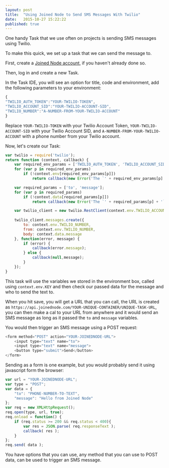 ```yaml
---
layout: post
title:  "Using Joined Node to Send SMS Messages With Twilio"
date:   2015-10-27 15:22:22
published: true
---
```


One handy Task that we use often on projects is sending SMS messages using Twilio.

To make this quick, we set up a task that we can send the message to.

First, create a [Joined Node account](https://app.joinednode.com/signup), if you haven't already done so.

Then, log in and create a new Task.

In the Task IDE, you will see an option for title, code and environment, add the following parameters to your environment:

```js
{
"TWILIO_AUTH_TOKEN":"YOUR-TWILIO-TOKEN",
"TWILIO_ACCOUNT_SID":"YOUR-TWILIO-ACCOUNT-SID",
"TWILIO_NUMBER":"A-NUMBER-FROM-YOUR-TWILIO-ACCOUNT"
}
```

Replace `YOUR-TWILIO-TOKEN` with your Twilio Account Token, `YOUR-TWILIO-ACCOUNT-SID` with your Twilio Account SID, and `A-NUMBER-FROM-YOUR-TWILIO-ACCOUNT` with a phone number from your Twilio account.

Now, let's create our Task:


```js
var twilio = require('twilio');
return function (context, callback) {
	var required_env_params = ['TWILIO_AUTH_TOKEN', 'TWILIO_ACCOUNT_SID', 'TWILIO_NUMBER'];
	for (var p in required_env_params)
		if (!context.env[required_env_params[p]])
			return callback(new Error('The `' + required_env_params[p] + '` parameter must be provided in your env   settngs.'));

	var required_params = ['to', 'message'];
	for (var p in required_params)
		if (!context.data[required_params[p]])
			return callback(new Error('The `' + required_params[p] + '` parameter must be provided.'));

	var twilio_client = new twilio.RestClient(context.env.TWILIO_ACCOUNT_SID, context.env.TWILIO_AUTH_TOKEN);
	
	twilio_client.messages.create({
		to: context.env.TWILIO_NUMBER,
		from: context.env.TWILIO_NUMBER,
		body: context.data.message
	}, function(error, message) {
		if (error) {
			callback(error.message);
		} else {
			callback(null,message);
		}
	});
}
```

This task will use the variables we stored in the environment box, called using `context.env.KEY` and then check our passed data for the message and who to send the text to.

When you hit save, you will get a URL that you can call, the URL is created as `https://api.joinednode.com/YOUR-UNIQUE-CONTAINER/UNIQUE-TASK-URL`, you can then make a cal to your URL from anywhere and it would send an SMS message as long as it passed the `to` and `message` variables.

You would then trigger an SMS message using a POST request:

```js
<form method="POST" action="YOUR-JOINEDNODE-URL">
	<input type="text" name="to">
	<input type="text" name="message">
	<button type="submit">Send</button>
</form>
```

Sending as a form is one example, but you would probably send it using javascript form the browser:

```js
var url = "YOUR-JOINEDNODE-URL";
var type = "POST";
var data = {
	"to": "PHONE-NUMBER-TO-TEXT",
	"message": "Hello from Joined Node"	
};
var req = new XMLHttpRequest();
req.open(type, url, true);
req.onload = function() {
	if (req.status >= 200 && req.status < 400){
		var res = JSON.parse( req.responseText );
		callback( res );
	}
};
req.send( data );
```

You have options that you can use, any method that you can use to POST data, can be used to trigger an SMS message.